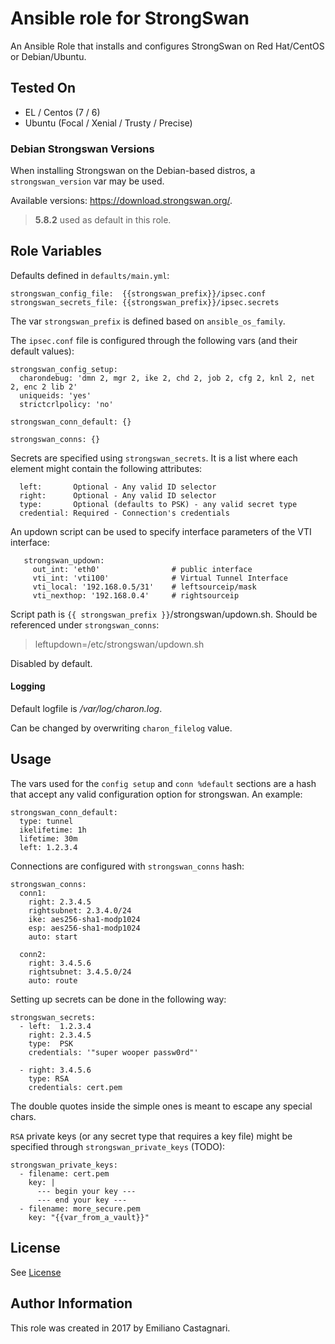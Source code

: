 # Ansible role for StrongSwan

An Ansible Role that installs and configures StrongSwan on Red Hat/CentOS or Debian/Ubuntu.

## Tested On

  * EL / Centos (7 / 6)
  * Ubuntu (Focal / Xenial / Trusty / Precise)


### Debian Strongswan Versions
When installing Strongswan on the Debian-based distros, a `strongswan_version` var may be used. 

Available versions: https://download.strongswan.org/.
> **5.8.2** used as default in this role. 



## Role Variables

Defaults defined in `defaults/main.yml`:

```
strongswan_config_file:  {{strongswan_prefix}}/ipsec.conf
strongswan_secrets_file: {{strongswan_prefix}}/ipsec.secrets
```

The var `strongswan_prefix` is defined based on `ansible_os_family`.

The `ipsec.conf` file is configured through the following vars (and their default values):

```
strongswan_config_setup:
  charondebug: 'dmn 2, mgr 2, ike 2, chd 2, job 2, cfg 2, knl 2, net 2, enc 2 lib 2'
  uniqueids: 'yes'
  strictcrlpolicy: 'no'

strongswan_conn_default: {}

strongswan_conns: {}
```

Secrets are specified using `strongswan_secrets`. It is a list where each
element might contain the following attributes:
```
  left:       Optional - Any valid ID selector
  right:      Optional - Any valid ID selector
  type:       Optional (defaults to PSK) - any valid secret type
  credential: Required - Connection's credentials
```

An updown script can be used to specify interface parameters of the VTI interface:
```
   strongswan_updown:
     out_int: 'eth0'                # public interface
     vti_int: 'vti100'              # Virtual Tunnel Interface
     vti_local: '192.168.0.5/31'    # leftsourceip/mask
     vti_nexthop: '192.168.0.4'     # rightsourceip
```
Script path is `{{ strongswan_prefix }}`/strongswan/updown.sh. Should be referenced under `strongswan_conns`:
> leftupdown=/etc/strongswan/updown.sh

Disabled by default.


#### Logging
Default logfile is */var/log/charon.log*.

Can be changed by overwriting `charon_filelog` value. 


## Usage

The vars used for the `config setup` and `conn %default` sections are a hash that accept
any valid configuration option for strongswan. An example:

```
strongswan_conn_default:
  type: tunnel
  ikelifetime: 1h
  lifetime: 30m
  left: 1.2.3.4
```

Connections are configured with `strongswan_conns` hash:

```
strongswan_conns:
  conn1:
    right: 2.3.4.5
    rightsubnet: 2.3.4.0/24
    ike: aes256-sha1-modp1024
    esp: aes256-sha1-modp1024
    auto: start

  conn2:
    right: 3.4.5.6
    rightsubnet: 3.4.5.0/24
    auto: route
```

Setting up secrets can be done in the following way:

```
strongswan_secrets:
  - left:  1.2.3.4
    right: 2.3.4.5
    type:  PSK
    credentials: '"super wooper passw0rd"'

  - right: 3.4.5.6
    type: RSA
    credentials: cert.pem
```

The double quotes inside the simple ones is meant to escape any special chars. 

`RSA` private keys (or any secret type that requires a key file) might be specified 
through `strongswan_private_keys` (TODO):

```
strongswan_private_keys:
  - filename: cert.pem
    key: |
      --- begin your key ---
      --- end your key ---
  - filename: more_secure.pem
    key: "{{var_from_a_vault}}"
```

## License

See [License](LICENSE)


## Author Information

This role was created in 2017 by Emiliano Castagnari.

